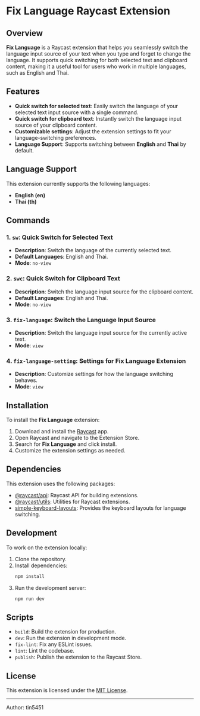 # Fix Language Raycast Extension

## Overview

**Fix Language** is a Raycast extension that helps you seamlessly switch the language input source of your text when you type and forget to change the language. It supports quick switching for both selected text and clipboard content, making it a useful tool for users who work in multiple languages, such as English and Thai.

## Features

- **Quick switch for selected text**: Easily switch the language of your selected text input source with a single command.
- **Quick switch for clipboard text**: Instantly switch the language input source of your clipboard content.
- **Customizable settings**: Adjust the extension settings to fit your language-switching preferences.
- **Language Support**: Supports switching between **English** and **Thai** by default.

## Language Support

This extension currently supports the following languages:

- **English (en)**
- **Thai (th)**

## Commands

### 1. `sw`: Quick Switch for Selected Text
- **Description**: Switch the language of the currently selected text.
- **Default Languages**: English and Thai.
- **Mode**: `no-view`

### 2. `swc`: Quick Switch for Clipboard Text
- **Description**: Switch the language input source for the clipboard content.
- **Default Languages**: English and Thai.
- **Mode**: `no-view`

### 3. `fix-language`: Switch the Language Input Source
- **Description**: Switch the language input source for the currently active text.
- **Mode**: `view`

### 4. `fix-language-setting`: Settings for Fix Language Extension
- **Description**: Customize settings for how the language switching behaves.
- **Mode**: `view`

## Installation

To install the **Fix Language** extension:

1. Download and install the [Raycast](https://www.raycast.com/) app.
2. Open Raycast and navigate to the Extension Store.
3. Search for **Fix Language** and click install.
4. Customize the extension settings as needed.

## Dependencies

This extension uses the following packages:

- [@raycast/api](https://www.npmjs.com/package/@raycast/api): Raycast API for building extensions.
- [@raycast/utils](https://www.npmjs.com/package/@raycast/utils): Utilities for Raycast extensions.
- [simple-keyboard-layouts](https://www.npmjs.com/package/simple-keyboard-layouts): Provides the keyboard layouts for language switching.

## Development

To work on the extension locally:

1. Clone the repository.
2. Install dependencies:
   ```bash
   npm install
   ```
3. Run the development server:
   ```bash
   npm run dev
   ```

## Scripts

- `build`: Build the extension for production.
- `dev`: Run the extension in development mode.
- `fix-lint`: Fix any ESLint issues.
- `lint`: Lint the codebase.
- `publish`: Publish the extension to the Raycast Store.

## License

This extension is licensed under the [MIT License](LICENSE).

---

Author: tin5451